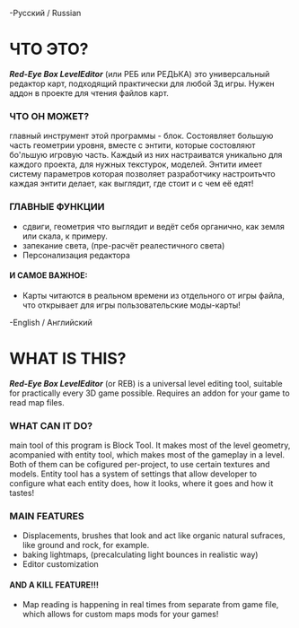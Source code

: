 -Русский / Russian
# ЧТО ЭТО?

***Red-Eye Box LevelEditor*** (или РЕБ или РЕДЬКА) это универсальный редактор карт, подходящий практически для любой 3д игры. Нужен аддон в проекте для чтения файлов карт.

### ЧТО ОН МОЖЕТ?

главный инструмент этой программы - блок. Состоявляет большую часть геометрии уровня, вместе с энтити, которые состовляют бо'льшую игровую часть. Каждый из них настраиватся уникально для каждого проекта, для нужных текстурок, моделей. Энтити имеет систему параметров которая позволяет разработчику настроитьчто каждая энтити делает, как выглядит, где стоит и с чем её едят!

### ГЛАВНЫЕ ФУНКЦИИ

- сдвиги, геометрия что выглядит и ведёт себя органично, как земля или скала, к примеру.
- запекание света, (пре-расчёт реалестичного света)
- Персонализация редактора

#### И САМОЕ ВАЖНОЕ:
- Карты читаются в реальном времени из отдельного от игры файла, что открывает для игры пользовательские моды-карты!

-English / Английский

# WHAT IS THIS?

***Red-Eye Box LevelEditor*** (or REB) is a universal level editing tool, suitable for practically every 3D game possible. Requires an addon for your game to read map files.

### WHAT CAN IT DO?

main tool of this program is Block Tool. It makes most of the level geometry, acompanied with entity tool, which makes most of the gameplay in a level. Both of them can be cofigured per-project, to use certain textures and models. Entity tool has a system of settings that allow developer to configure what each entity does, how it looks, where it goes and how it tastes!

### MAIN FEATURES

- Displacements, brushes that look and act like organic natural sufraces, like ground and rock, for example.
- baking lightmaps, (precalculating light bounces in realistic way)
- Editor customization 

#### AND A KILL FEATURE!!!
- Map reading is happening in real times from separate from game file, which allows for custom maps mods for your games!
